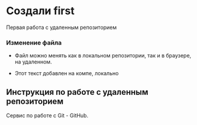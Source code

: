 ﻿# Создали first


Первая работа с удаленным репозиторием

### Изменение файла
- Файл можно менять как в локальном репозитории, так и в браузере, на удаленном.


- Этот текст добавлен на компе, локально


## Инструкция по работе с удаленным репозиторием

Сервис по работе с Git - GitHub.
